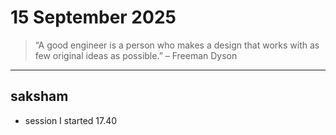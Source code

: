 # 15 September 2025

> “A good engineer is a person who makes a design that works with as few original ideas as possible.” – Freeman Dyson

---

## saksham
- session I started 17.40